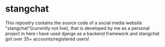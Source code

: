 # stangchat
This repositry contains the source code of a social media website "stangchat"(currently not live), that is developed by me as a personal project
in here i have used django as a backend framework and stangchat got over 35+ accounts/registered users!
